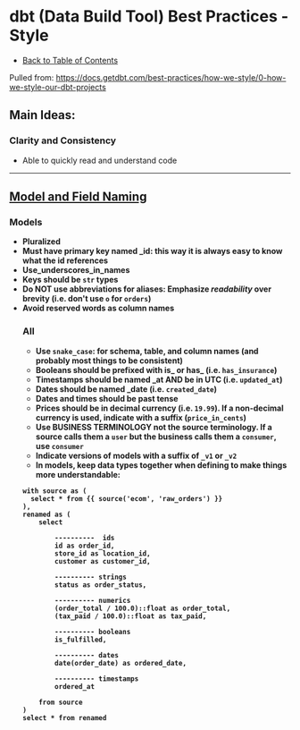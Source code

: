 # dbt (Data Build Tool) Best Practices - Style

- [Back to Table of Contents](toc.md)

Pulled from: https://docs.getdbt.com/best-practices/how-we-style/0-how-we-style-our-dbt-projects

## Main Ideas:

### Clarity and Consistency

- Able to quickly read and understand code

---

## [Model and Field Naming](https://docs.getdbt.com/best-practices/how-we-structure/2-staging)

### Models

- **Pluralized**
- **Must have primary key named <object>\_id**: this way it is always easy to know what the id references
- **Use_underscores_in_names**
- Keys should be **`str` types**
- **Do NOT use abbreviations for aliases**: Emphasize _readability_ over brevity (i.e. don't use `o` for `orders`)
- **Avoid reserved words as column names**

### All

- **Use `snake_case`**: for schema, table, and column names (and probably most things to be consistent)
- Booleans should be prefixed with **is\_** or **has\_** (i.e. `has_insurance`)
- Timestamps should be named **<event>\_at** AND be in **UTC** (i.e. `updated_at`)
- Dates should be named **<event>\_date** (i.e. `created_date`)
- Dates and times should be **past tense**
- Prices should be in **decimal currency** (i.e. `19.99`). **If a non-decimal currency is used**, indicate with a suffix (`price_in_cents`)
- Use **BUSINESS TERMINOLOGY** not the source terminology. If a source calls them a `user` but the business calls them a `consumer`, use `consumer`
- Indicate versions of models with a suffix of `_v1` or `_v2`
- In models, keep data types together when defining to make things more understandable:

```
with source as (
  select * from {{ source('ecom', 'raw_orders') }}
),
renamed as (
    select

        ----------  ids
        id as order_id,
        store_id as location_id,
        customer as customer_id,

        ---------- strings
        status as order_status,

        ---------- numerics
        (order_total / 100.0)::float as order_total,
        (tax_paid / 100.0)::float as tax_paid,

        ---------- booleans
        is_fulfilled,

        ---------- dates
        date(order_date) as ordered_date,

        ---------- timestamps
        ordered_at

    from source
)
select * from renamed
```
